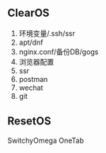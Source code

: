 ## ClearOS
1. 环境变量/.ssh/ssr
1. apt/dnf
1. nginx.conf/备份DB/gogs
1. 浏览器配置
1. ssr
1. postman
1. wechat
1. git

## ResetOS
SwitchyOmega
OneTab
